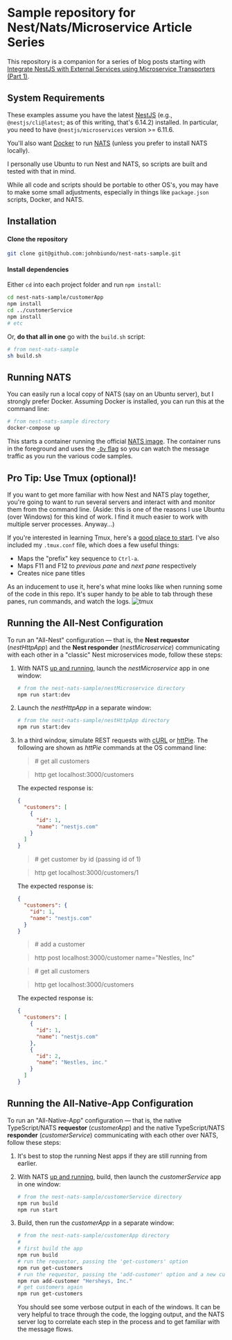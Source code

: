 # Sample repository for Nest/Nats/Microservice Article Series

This repository is a companion for a series of blog posts starting with [Integrate NestJS with External Services using Microservice Transporters (Part 1)](https://dev.to/nestjs/integrate-nestjs-with-external-services-using-microservice-transporters-part-1-p3).

## System Requirements

These examples assume you have the latest [NestJS](https://github.com/nestjs/nest) (e.g., `@nestjs/cli@latest`; as of this writing, that's 6.14.2) installed. In particular, you need to have `@nestjs/microservices` version >= 6.11.6.

You'll also want [Docker](https://www.docker.com/get-started) to run [NATS](https://docs.nats.io/) (unless you prefer to install NATS locally).

I personally use Ubuntu to run Nest and NATS, so scripts are built and tested with that in mind.

While all code and scripts should be portable to other OS's, you may have to make some small adjustments, especially in things like `package.json` scripts, Docker, and NATS.

## Installation

#### Clone the repository

```bash
git clone git@github.com:johnbiundo/nest-nats-sample.git
```

#### Install dependencies

Either `cd` into each project folder and run `npm install`:

```bash
cd nest-nats-sample/customerApp
npm install
cd ../customerService
npm install
# etc
```

Or, **do that all in one** go with the `build.sh` script:

```bash
# from nest-nats-sample
sh build.sh
```

## Running NATS

You can easily run a local copy of NATS (say on an Ubuntu server), but I strongly prefer Docker. Assuming Docker is installed, you can run this at the command line:

```bash
# from nest-nats-sample directory
docker-compose up
```

This starts a container running the official [NATS image](https://docs.nats.io/nats-server/nats_docker). The container runs in the foreground and uses the [`-Dv` flag](https://docs.nats.io/nats-server/flags#logging-options) so you can watch the message traffic as you run the various code samples.

## Pro Tip: Use Tmux (optional)!

If you want to get more familiar with how Nest and NATS play together, you're going to want to run several servers and interact with and monitor them from the command line. (Aside: this is one of the reasons I use Ubuntu (over Windows) for this kind of work. I find it much easier to work with multiple server processes. Anyway...)

If you're interested in learning Tmux, here's a [good place to start](https://linuxize.com/post/getting-started-with-tmux/). I've also included my `.tmux.conf` file, which does a few useful things:

- Maps the "prefix" key sequence to `Ctrl-a`.
- Maps F11 and F12 to _previous pane_ and _next pane_ respectively
- Creates nice pane titles

As an inducement to use it, here's what mine looks like when running some of the code in this repo. It's super handy to be able to tab through these panes, run commands, and watch the logs.
![tmux](https://user-images.githubusercontent.com/6937031/74091865-8d439d80-4a71-11ea-9217-6f9af4094deb.png)

## Running the All-Nest Configuration

To run an "All-Nest" configuration &#8212; that is, the **Nest requestor** (_nestHttpApp_) and the **Nest responder** (_nestMicroservice_) communicating with each other in a "classic" Nest microservices mode, follow these steps:

1. With NATS [up and running](#running-nats), launch the _nestMicroservice_ app in one window:

   ```bash
   # from the nest-nats-sample/nestMicroservice directory
   npm run start:dev
   ```

2. Launch the _nestHttpApp_ in a separate window:

   ```bash
   # from the nest-nats-sample/nestHttpApp directory
   npm run start:dev
   ```

3. In a third window, simulate REST requests with [cURL](https://curl.haxx.se/) or [httPie](https://httpie.org/). The following are shown as _httPie_ commands at the OS command line:

   > \# get all customers
   
   > http get localhost:3000/customers

   The expected response is:

   ```json
   {
     "customers": [
       {
         "id": 1,
         "name": "nestjs.com"
       }
     ]
   }
   ```

   > \# get customer by id (passing id of 1)
   
   > http get localhost:3000/customers/1

   The expected response is:

   ```json
   {
     "customers": {
       "id": 1,
       "name": "nestjs.com"
     }
   }
   ```

   > \# add a customer
   
   > http post localhost:3000/customer name="Nestles, Inc"

   > \# get all customers
   
   > http get localhost:3000/customers

   The expected response is:

   ```json
   {
     "customers": [
       {
         "id": 1,
         "name": "nestjs.com"
       },
       {
         "id": 2,
         "name": "Nestles, inc."
       }
     ]
   }
   ```

## Running the All-Native-App Configuration

To run an "All-Native-App" configuration &#8212; that is, the native TypeScript/NATS **requestor** (_customerApp_) and the native TypeScript/NATS **responder** (_customerService_) communicating with each other over NATS, follow these steps:

1. It's best to stop the running Nest apps if they are still running from earlier.

2. With NATS [up and running](#running-nats), build, then launch the _customerService_ app in one window:

   ```bash
   # from the nest-nats-sample/customerService directory
   npm run build
   npm run start
   ```

3. Build, then run the _customerApp_ in a separate window:

   ```bash
   # from the nest-nats-sample/customerApp directory
   #
   # first build the app
   npm run build
   # run the requestor, passing the 'get-customers' option
   npm run get-customers
   # run the requestor, passing the 'add-customer' option and a new customer
   npm run add-customer "Hersheys, Inc."
   # get customers again
   npm run get-customers
   ```

   You should see some verbose output in each of the windows. It can be very helpful to trace through the code, the logging output, and the NATS server log to correlate each step in the process and to get familiar with the message flows.
